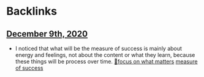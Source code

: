 
# Backlinks
## [December 9th, 2020](<December 9th, 2020.md>)
- I noticed that what will be the measure of success is mainly about energy and feelings, not about the content or what they learn, because these things will be process over time. [🌱focus on what matters](<🌱focus on what matters.md>) [measure of success](<measure of success.md>)

